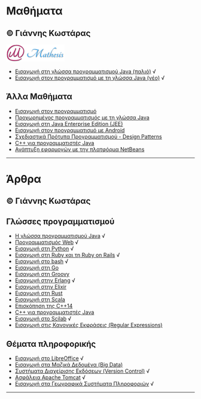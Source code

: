 # Μαθήματα 
© Γιάννης Κωστάρας
---

[![Mathesis](Courses/Mathesis/assets/mathesis.png)](http://mathesis.cup.gr)

* [Εισαγωγή στη γλώσσα προγραμματισμού Java (παλιό)](Courses/Mathesis/Intro2Java/README.md) √
* [Εισαγωγή στον προγραμματισμό με τη γλώσσα Java (νέο)](Courses/Mathesis/Intro2ProgrammingWithJava/README.md) √

## Άλλα Μαθήματα
* [Εισαγωγή στον προγραμματισμό](Courses/Other/Intro2Programming/README.md)
* [Προχωρημένος προγραμματισμός με τη γλώσσα Java](Courses/Other/AdvancedJava/README.md)
* [Εισαγωγή στη Java Enterprise Edition (JEE)](Courses/Other/JavaEE/README.md)
* [Εισαγωγή στον προγραμματισμό με Android](Courses/Other/Android/README.md)
* [Σχεδιαστικά Πρότυπα Προγραμματισμού - Design Patterns](Courses/Other/DesignPatterns/README.md)
* [C++ για προγραμματιστές Java](Courses/Other/Cpp/README.md)
* [Ανάπτυξη εφαρμογών με την πλατφόρμα NetBeans](Courses/Other/NetBeansRCP/README.md)

---

# Άρθρα 
© Γιάννης Κωστάρας
---

## Γλώσσες προγραμματισμού

* [Η γλώσσα προγραμματισμού Java](Java/README.md) √
* [Προγραμματισμός Web](Web/README.md) √
* [Εισαγωγή στη Python](Python/README.md) √
* [Εισαγωγή στη Ruby και τη Ruby on Rails](Ruby/README.md) √
* [Εισαγωγή στο bash](Bash/README.md) √
* [Εισαγωγή στη Go](Go/README.md)
* [Εισαγωγή στη Groovy](Groovy/README.md)
* [Εισαγωγή στην Erlang](Erlang/README.md) √
* [Εισαγωγή στην Elixir](Elixir/README.md)
* [Εισαγωγή στη Rust](Rust/README.md)
* [Εισαγωγή στη Scala](Scala/README.md)
* [Επισκόπηση της C++14](Cpp/Cpp14/README.md)
* [C++ για προγραμματιστές Java](Cpp/Cpp-Java/README.md)
* [Εισαγωγή στο Scilab](Scilab/README.md) √
* [Εισαγωγή στις Κανονικές Εκφράσεις (Regular Expressions)](Regex/README.md)

## Θέματα πληροφορικής
* [Εισαγωγή στο LibreOffice](LibreOffice/README.md) √
* [Εισαγωγή στα Μαζικά Δεδομένα (Big Data)](BigData/README.md)
* [Συστήματα Διαχείρισης Εκδόσεων (Version Control)](VersionControl/README.md) √
* [Ασφάλεια Apache Tomcat](SecureTomcat/README.md) √
* [Εισαγωγή στα Γεωγραφικά Συστήματα Πληροφοριών](GIS/README.md) √

---